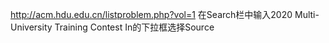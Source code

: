 http://acm.hdu.edu.cn/listproblem.php?vol=1
在Search栏中输入2020 Multi-University Training Contest
In的下拉框选择Source